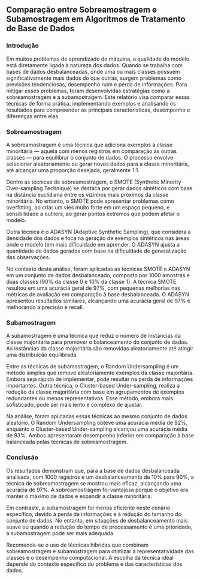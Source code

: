 ## Comparação entre Sobreamostragem e Subamostragem em Algoritmos de Tratamento de Base de Dados

### Introdução

Em muitos problemas de aprendizado de máquina, a qualidade do modelo está diretamente ligada à natureza dos dados. Quando se trabalha com bases de dados desbalanceadas, onde uma ou mais classes possuem significativamente mais dados do que outras, surgem problemas como previsões tendenciosas, desempenho ruim e perda de informações. Para mitigar esses problemas, foram desenvolvidas estratégias como a sobreamostragem e a subamostragem. Este relatório visa comparar essas técnicas de forma prática, implementando exemplos e analisando os resultados para compreender as principais características, desempenho e diferenças entre elas.

### Sobreamostragem

A sobreamostragem é uma técnica que adiciona exemplos à classe minoritária — aquela com menos registros em comparação às outras classes — para equilibrar o conjunto de dados. O processo envolve selecionar aleatoriamente ou gerar novos dados para a classe minoritária, até alcançar uma proporção desejada, geralmente 1:1.

Dentre as técnicas de sobreamostragem, o SMOTE (Synthetic Minority Over-sampling Technique) se destaca por gerar dados sintéticos com base na distância euclidiana entre os vizinhos mais próximos da classe minoritária. No entanto, o SMOTE pode apresentar problemas como overfitting, ao criar um viés muito forte em um espaço pequeno, e sensibilidade a outliers, ao gerar pontos extremos que podem afetar o modelo.

Outra técnica é o ADASYN (Adaptive Synthetic Sampling), que considera a densidade dos dados e foca na geração de exemplos sintéticos nas áreas onde o modelo tem mais dificuldade em aprender. O ADASYN ajusta a quantidade de dados gerados com base na dificuldade de generalização das observações.

No contexto desta análise, foram aplicadas as técnicas SMOTE e ADASYN em um conjunto de dados desbalanceado, composto por 1000 amostras e duas classes (90% da classe 0 e 10% da classe 1). A técnica SMOTE resultou em uma acurácia geral de 97%, com pequenas melhorias nas métricas de avaliação em comparação à base desbalanceada. O ADASYN apresentou resultados similares, alcançando uma acurácia geral de 97% e melhorando a precisão e recall.

### Subamostragem

A subamostragem é uma técnica que reduz o número de instâncias da classe majoritária para promover o balanceamento do conjunto de dados. As instâncias da classe majoritária são removidas aleatoriamente até atingir uma distribuição equilibrada.

Entre as técnicas de subamostragem, o Random Undersampling é um método simples que remove aleatoriamente exemplos da classe majoritária. Embora seja rápido de implementar, pode resultar na perda de informações importantes. Outra técnica, o Cluster-based Under-sampling, realiza a redução da classe majoritária com base em agrupamentos de exemplos redundantes ou menos representativos. Esse método, embora mais sofisticado, pode ser mais lento e complexo de ajustar.

Na análise, foram aplicadas essas técnicas ao mesmo conjunto de dados aleatório. O Random Undersampling obteve uma acurácia média de 92%, enquanto o Cluster-based Under-sampling alcançou uma acurácia média de 93%. Ambos apresentaram desempenho inferior em comparação à base balanceada pelas técnicas de sobreamostragem.

### Conclusão

Os resultados demonstram que, para a base de dados desbalanceada analisada, com 1000 registros e um desbalanceamento de 10% para 90%, a técnica de sobreamostragem se mostrou mais eficaz, alcançando uma acurácia de 97%. A sobreamostragem foi vantajosa porque o objetivo era manter o máximo de dados e expandir a classe minoritária.

Em contraste, a subamostragem foi menos eficiente neste cenário específico, devido à perda de informações e à redução do tamanho do conjunto de dados. No entanto, em situações de desbalanceamento mais suave ou quando a redução do tempo de processamento é uma prioridade, a subamostragem pode ser mais adequada.

Recomenda-se o uso de técnicas híbridas que combinam sobreamostragem e subamostragem para otimizar a representatividade das classes e o desempenho computacional. A escolha da técnica ideal depende do contexto específico do problema e das características dos dados.
